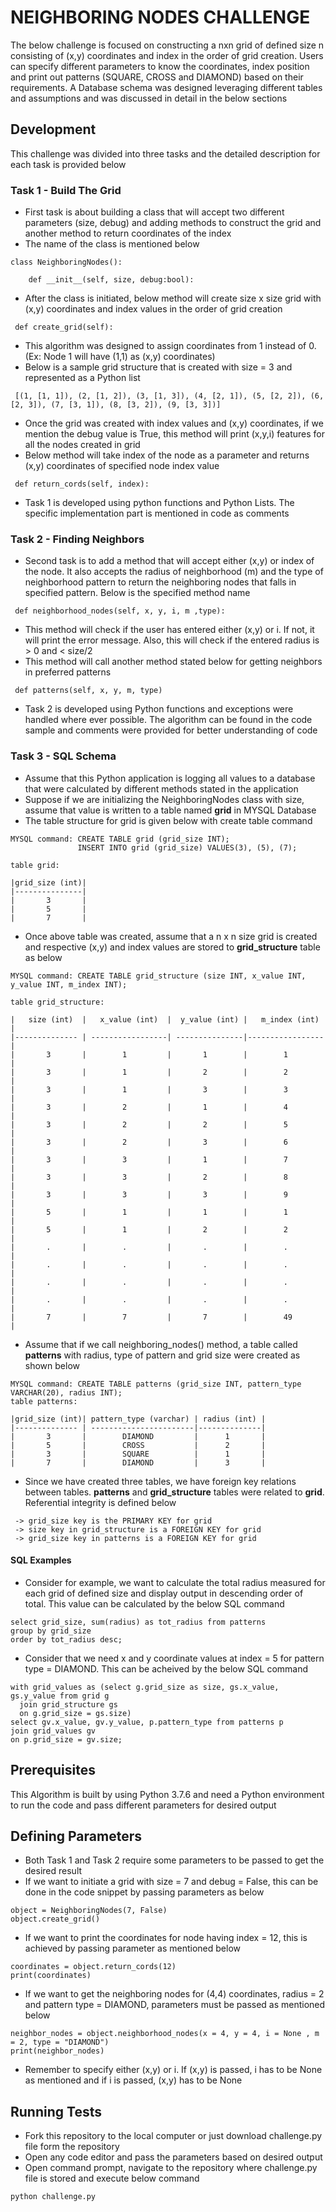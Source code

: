 # NEIGHBORING NODES CHALLENGE

The below challenge is focused on constructing a nxn grid of defined size n consisting of (x,y) coordinates and index in the order of grid creation. Users can specify different parameters to know the coordinates, index position and print out patterns (SQUARE, CROSS and DIAMOND) based on their requirements. A Database schema was designed leveraging different tables and assumptions and was discussed in detail in the below sections


## Development

This challenge was divided into three tasks and the detailed description for each task is provided below

### Task 1 - Build The Grid
* First task is about building a class that will accept two different parameters (size, debug) and adding methods to construct the grid and another method to return coordinates of the index
* The name of the class is mentioned below
```
class NeighboringNodes():

    def __init__(self, size, debug:bool):
```
* After the class is initiated, below method will create size x size grid with (x,y) coordinates and index values in the order of grid creation
```
 def create_grid(self):
```
* This algorithm was designed to assign coordinates from 1 instead of 0. (Ex: Node 1 will have (1,1) as (x,y) coordinates)
* Below is a sample grid structure that is created with size = 3 and represented as a Python list
```
 [(1, [1, 1]), (2, [1, 2]), (3, [1, 3]), (4, [2, 1]), (5, [2, 2]), (6, [2, 3]), (7, [3, 1]), (8, [3, 2]), (9, [3, 3])]
```
* Once the grid was created with index values and (x,y) coordinates, if we mention the debug value is True, this method will print (x,y,i) features for all the nodes created in grid
* Below method will take index of the node as a parameter and returns (x,y) coordinates of specified node index value
```
 def return_cords(self, index):
```
* Task 1 is developed using python functions and Python Lists. The specific implementation part is mentioned in code as comments

### Task 2 - Finding Neighbors
* Second task is to add a method that will accept either (x,y) or index of the node. It also accepts the radius of neighborhood (m) and the type of neighborhood pattern to return the neighboring nodes that falls in specified pattern. Below is the specified method name
```
 def neighborhood_nodes(self, x, y, i, m ,type):
```
* This method will check if the user has entered either (x,y) or i. If not, it will print the error message. Also, this will check if the entered radius is > 0 and < size/2
* This method will call another method stated below for getting neighbors in preferred patterns
```
 def patterns(self, x, y, m, type)
```
* Task 2 is developed using Python functions and exceptions were handled where ever possible. The algorithm can be found in the code sample and comments were provided for better understanding of code

### Task 3 - SQL Schema
* Assume that this Python application is logging all values to a database that were calculated by different methods stated in the application
* Suppose if we are initializing the NeighboringNodes class with size, assume that value is written to a table named **grid** in MYSQL Database
* The table structure for grid is given below with create table command
```
MYSQL command: CREATE TABLE grid (grid_size INT);
               INSERT INTO grid (grid_size) VALUES(3), (5), (7);

table grid:

|grid_size (int)|
|---------------|
|       3       |
|       5       |
|       7       |
```
* Once above table was created, assume that a n x n size grid is created and respective (x,y) and index values are stored to **grid_structure** table as below
```
MYSQL command: CREATE TABLE grid_structure (size INT, x_value INT, y_value INT, m_index INT);

table grid_structure:

|   size (int)  |   x_value (int)  |  y_value (int) |   m_index (int) |
|-------------- | -----------------| ---------------|-----------------|
|       3       |        1         |       1        |        1        |
|       3       |        1         |       2        |        2        |
|       3       |        1         |       3        |        3        |
|       3       |        2         |       1        |        4        |
|       3       |        2         |       2        |        5        |
|       3       |        2         |       3        |        6        |
|       3       |        3         |       1        |        7        |
|       3       |        3         |       2        |        8        |
|       3       |        3         |       3        |        9        |
|       5       |        1         |       1        |        1        |
|       5       |        1         |       2        |        2        |
|       .       |        .         |       .        |        .        |
|       .       |        .         |       .        |        .        |
|       .       |        .         |       .        |        .        |
|       .       |        .         |       .        |        .        |
|       7       |        7         |       7        |        49       |
```
* Assume that if we call neighboring_nodes() method, a table called **patterns** with radius, type of pattern and grid size were created as shown below
```
MYSQL command: CREATE TABLE patterns (grid_size INT, pattern_type VARCHAR(20), radius INT);
table patterns:

|grid_size (int)| pattern_type (varchar) | radius (int) |
|-------------- | -----------------------|--------------|
|       3       |        DIAMOND         |      1       |
|       5       |        CROSS           |      2       |
|       3       |        SQUARE          |      1       |
|       7       |        DIAMOND         |      3       |
```
* Since we have created three tables, we have foreign key relations between tables. **patterns** and **grid_structure** tables were related to **grid**. Referential integrity is defined below
```
 -> grid_size key is the PRIMARY KEY for grid
 -> size key in grid_structure is a FOREIGN KEY for grid
 -> grid_size key in patterns is a FOREIGN KEY for grid
```
#### SQL Examples
* Consider for example, we want to calculate the total radius measured for each grid of defined size and display output in descending order of total. This value can be calculated by the below SQL command
```
select grid_size, sum(radius) as tot_radius from patterns
group by grid_size
order by tot_radius desc;
```
* Consider that we need x and y coordinate values at index = 5 for pattern type = DIAMOND. This can be acheived by the below SQL command
```
with grid_values as (select g.grid_size as size, gs.x_value, gs.y_value from grid g
  join grid_structure gs
  on g.grid_size = gs.size)
select gv.x_value, gv.y_value, p.pattern_type from patterns p
join grid_values gv
on p.grid_size = gv.size;
```
## Prerequisites
This Algorithm is built by using Python 3.7.6 and need a Python environment to run the code and pass different parameters for desired output

## Defining Parameters
* Both Task 1 and Task 2 require some parameters to be passed to get the desired result
* If we want to initiate a grid with size = 7 and debug = False, this can be done in the code snippet by passing parameters as below
```
object = NeighboringNodes(7, False)
object.create_grid()
```
* If we want to print the coordinates for node having index = 12, this is achieved by passing parameter as mentioned below
```
coordinates = object.return_cords(12)
print(coordinates)
```
* If we want to get the neighboring nodes for (4,4) coordinates, radius = 2 and pattern type = DIAMOND, parameters must be passed as mentioned below
```
neighbor_nodes = object.neighborhood_nodes(x = 4, y = 4, i = None , m = 2, type = "DIAMOND")
print(neighbor_nodes)
```
* Remember to specify either (x,y) or i. If (x,y) is passed, i has to be None as mentioned and if i is passed, (x,y) has to be None

## Running Tests
* Fork this repository to the local computer or just download challenge.py file form the repository
* Open any code editor and pass the parameters based on desired output
* Open command prompt, navigate to the repository where challenge.py file is stored and execute below command
```
python challenge.py
```
